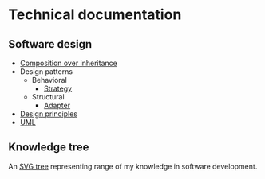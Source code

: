 # Technical documentation

## Software design

* [Composition over inheritance](design/composition%20over%20inheritance.md)
* Design patterns
  * Behavioral
    * [Strategy](software%20design/design%20patterns/behavioral/strategy.md)
  * Structural
    * [Adapter](software%20design/design%20patterns/structural/adapter.md)
* [Design principles](software%20design/design%20principles.md)
* [UML](software%20design/uml.md)

## Knowledge tree

An [SVG tree](https://raw.githubusercontent.com/mialkin/documentation/master/knowledge-tree.svg) representing range of my knowledge in software development.
